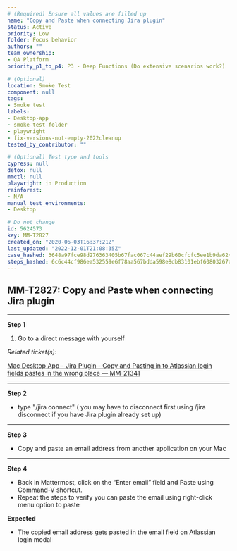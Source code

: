 ```yaml
---
# (Required) Ensure all values are filled up
name: "Copy and Paste when connecting Jira plugin"
status: Active
priority: Low
folder: Focus behavior
authors: ""
team_ownership: 
- QA Platform
priority_p1_to_p4: P3 - Deep Functions (Do extensive scenarios work?)

# (Optional)
location: Smoke Test
component: null
tags:
- Smoke test
labels: 
- Desktop-app
- smoke-test-folder
- playwright
- fix-versions-not-empty-2022cleanup
tested_by_contributor: ""

# (Optional) Test type and tools
cypress: null
detox: null
mmctl: null
playwright: in Production
rainforest: 
- N/A
manual_test_environments:
- Desktop

# Do not change
id: 5624573
key: MM-T2827
created_on: "2020-06-03T16:37:21Z"
last_updated: "2022-12-01T21:08:35Z"
case_hashed: 3648a97fce98d276363405b67fac067c44aef29b60cfcfc5ee1b9da624f2620484da706556a35053adcbb265059dd27e
steps_hashed: 6c6c44cf986ea532559e6f78aa567bdda598e8db83101ebf60803267a9987d21a68aebb0595dde0975e26458820d046f
---
```


<!-- (Auto-generated) Based on frontmatter's "key" and "name" -->

## MM-T2827: Copy and Paste when connecting Jira plugin

---

**Step 1**

1. Go to a direct message with yourself

_Related ticket(s):_

[Mac Desktop App - Jira Plugin - Copy and Pasting in to Atlassian login fields pastes in the wrong place — MM-21341](https://mattermost.atlassian.net/browse/MM-21341)

---

**Step 2**

- type "/jira connect" ( you may have to disconnect first using /jira disconnect if you have Jira plugin already set up)

---

**Step 3**

- Copy and paste an email address from another application on your Mac

---

**Step 4**

- Back in Mattermost, click on the “Enter email” field and Paste using Command-V shortcut.
- Repeat the steps to verify you can paste the email using right-click menu option to paste

**Expected**

- The copied email address gets pasted in the email field on Atlassian login modal
